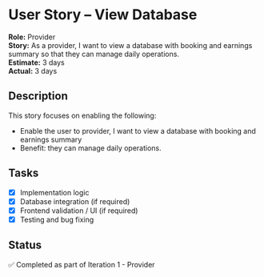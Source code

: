 # User Story – View Database

**Role:** Provider  
**Story:** As a provider, I want to view a database with booking and earnings summary so that they can manage daily operations.  
**Estimate:** 3 days  
**Actual:** 3 days  

## Description

This story focuses on enabling the following:

- Enable the user to provider, I want to view a database with booking and earnings summary
- Benefit: they can manage daily operations.

## Tasks

- [x] Implementation logic
- [x] Database integration (if required)
- [x] Frontend validation / UI (if required)
- [x] Testing and bug fixing

## Status

✅ Completed as part of Iteration 1 - Provider  
